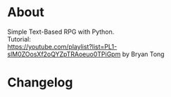 # About
Simple Text-Based RPG with Python.<br>
Tutorial:<br>
https://youtube.com/playlist?list=PL1-slM0ZOosXf2oQYZpTRAoeuo0TPiGpm by Bryan Tong
<br>
# Changelog

